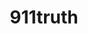 ---
title: 911truth
crosslinks:
- conspiracy
- AskPhysics
- towerchallenge
- engineering
- 911TruthMES
- WTF
- DNCleaks
- europe
- CringeAnarchy
- worldnews
- EnoughTrumpSpam
- The_Donald
- AskReddit
---